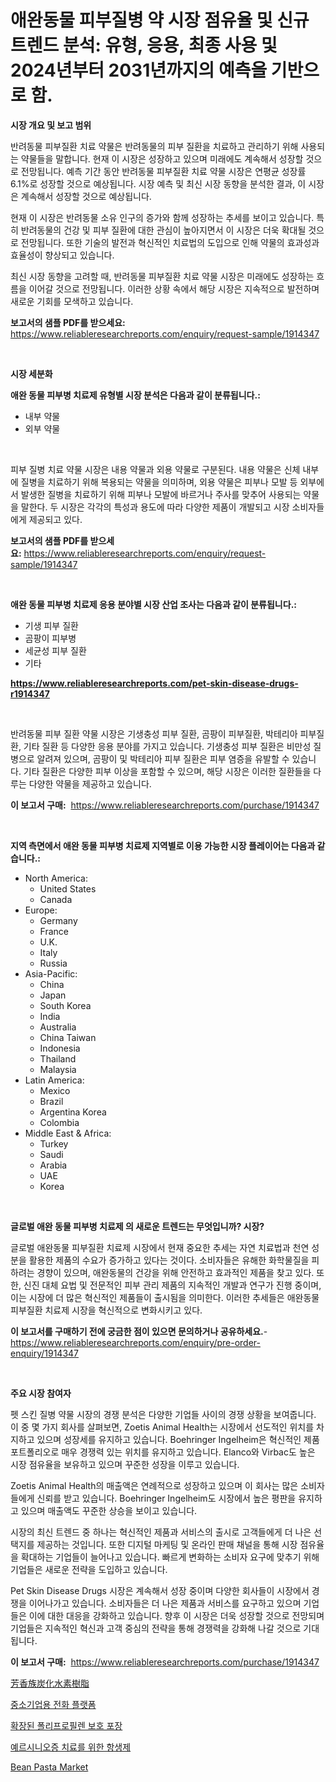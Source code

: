 <p><h1>애완동물 피부질병 약 시장 점유율 및 신규 트렌드 분석: 유형, 응용, 최종 사용 및 2024년부터 2031년까지의 예측을 기반으로 함.</h1></p><p><strong>시장 개요 및 보고 범위</strong></p>
<p><p>반려동물 피부질환 치료 약물은 반려동물의 피부 질환을 치료하고 관리하기 위해 사용되는 약물들을 말합니다. 현재 이 시장은 성장하고 있으며 미래에도 계속해서 성장할 것으로 전망됩니다.  예측 기간 동안 반려동물 피부질환 치료 약물 시장은 연평균 성장률 6.1%로 성장할 것으로 예상됩니다. 시장 예측 및 최신 시장 동향을 분석한 결과, 이 시장은 계속해서 성장할 것으로 예상됩니다.</p><p>현재 이 시장은 반려동물 소유 인구의 증가와 함께 성장하는 추세를 보이고 있습니다. 특히 반려동물의 건강 및 피부 질환에 대한 관심이 높아지면서 이 시장은 더욱 확대될 것으로 전망됩니다. 또한 기술의 발전과 혁신적인 치료법의 도입으로 인해 약물의 효과성과 효율성이 향상되고 있습니다.</p><p>최신 시장 동향을 고려할 때, 반려동물 피부질환 치료 약물 시장은 미래에도 성장하는 흐름을 이어갈 것으로 전망됩니다. 이러한 상황 속에서 해당 시장은 지속적으로 발전하며 새로운 기회를 모색하고 있습니다.</p></p>
<p><strong>보고서의 샘플 PDF를 받으세요:</strong> <a href="https://www.reliableresearchreports.com/enquiry/request-sample/1914347">https://www.reliableresearchreports.com/enquiry/request-sample/1914347</a></p>
<p>&nbsp;</p>
<p><strong>시장 세분화</strong></p>
<p><strong>애완 동물 피부병 치료제 유형별 시장 분석은 다음과 같이 분류됩니다.:</strong></p>
<p><ul><li>내부 약물</li><li>외부 약물</li></ul></p>
<p>&nbsp;</p>
<p><p>피부 질병 치료 약물 시장은 내용 약물과 외용 약물로 구분된다. 내용 약물은 신체 내부에 질병을 치료하기 위해 복용되는 약물을 의미하며, 외용 약물은 피부나 모발 등 외부에서 발생한 질병을 치료하기 위해 피부나 모발에 바르거나 주사를 맞추어 사용되는 약물을 말한다. 두 시장은 각각의 특성과 용도에 따라 다양한 제품이 개발되고 시장 소비자들에게 제공되고 있다.</p></p>
<p><strong>보고서의 샘플 PDF를 받으세요:</strong>&nbsp;<a href="https://www.reliableresearchreports.com/enquiry/request-sample/1914347">https://www.reliableresearchreports.com/enquiry/request-sample/1914347</a></p>
<p>&nbsp;</p>
<p><strong> 애완 동물 피부병 치료제 응용 분야별 시장 산업 조사는 다음과 같이 분류됩니다.:</strong></p>
<p><ul><li>기생 피부 질환</li><li>곰팡이 피부병</li><li>세균성 피부 질환</li><li>기타</li></ul></p>
<p><strong><a href="https://www.reliableresearchreports.com/pet-skin-disease-drugs-r1914347">https://www.reliableresearchreports.com/pet-skin-disease-drugs-r1914347</a></strong></p>
<p>&nbsp;</p>
<p><p>반려동물 피부 질환 약물 시장은 기생충성 피부 질환, 곰팡이 피부질환, 박테리아 피부질환, 기타 질환 등 다양한 응용 분야를 가지고 있습니다. 기생충성 피부 질환은 비만성 질병으로 알려져 있으며, 곰팡이 및 박테리아 피부 질환은 피부 염증을 유발할 수 있습니다. 기타 질환은 다양한 피부 이상을 포함할 수 있으며, 해당 시장은 이러한 질환들을 다루는 다양한 약물을 제공하고 있습니다.</p></p>
<p><strong>이 보고서 구매:</strong>&nbsp; <a href="https://www.reliableresearchreports.com/purchase/1914347">https://www.reliableresearchreports.com/purchase/1914347</a></p>
<p>&nbsp;</p>
<p><strong>지역 측면에서 애완 동물 피부병 치료제 지역별로 이용 가능한 시장 플레이어는 다음과 같습니다.:</strong></p>
<p><ul>
    <li>
        North America:
        <ul>
            <li>United States</li>
            <li>Canada</li>
        </ul>
    </li>
    <li>
        Europe:
        <ul>
            <li>Germany</li>
            <li>France</li>
            <li>U.K.</li>
            <li>Italy</li>
            <li>Russia</li>
        </ul>
    </li>
    <li>
        Asia-Pacific:
        <ul>
            <li>China</li>
            <li>Japan</li>
            <li>South Korea</li>
            <li>India</li>
            <li>Australia</li>
            <li>China Taiwan</li>
            <li>Indonesia</li>
            <li>Thailand</li>
            <li>Malaysia</li>
        </ul>
    </li>
    <li>
        Latin America:
        <ul>
            <li>Mexico</li>
            <li>Brazil</li>
            <li>Argentina Korea</li>
            <li>Colombia</li>
        </ul>
    </li>
    <li>
        Middle East & Africa:
        <ul>
            <li>Turkey</li>
            <li>Saudi</li>
            <li>Arabia</li>
            <li>UAE</li>
            <li>Korea</li>
        </ul>
    </li>
    </ul></p>
<p>&nbsp;</p>
<p><strong>글로벌 애완 동물 피부병 치료제 의 새로운 트렌드는 무엇입니까? 시장?</strong></p>
<p><p>글로벌 애완동물 피부질환 치료제 시장에서 현재 중요한 추세는 자연 치료법과 천연 성분을 활용한 제품의 수요가 증가하고 있다는 것이다. 소비자들은 유해한 화학물질을 피하려는 경향이 있으며, 애완동물의 건강을 위해 안전하고 효과적인 제품을 찾고 있다. 또한, 신진 대체 요법 및 전문적인 피부 관리 제품의 지속적인 개발과 연구가 진행 중이며, 이는 시장에 더 많은 혁신적인 제품들이 출시됨을 의미한다. 이러한 추세들은 애완동물 피부질환 치료제 시장을 혁신적으로 변화시키고 있다.</p></p>
<p><strong>이 보고서를 구매하기 전에 궁금한 점이 있으면 문의하거나 공유하세요.</strong>- <a href="https://www.reliableresearchreports.com/enquiry/pre-order-enquiry/1914347">https://www.reliableresearchreports.com/enquiry/pre-order-enquiry/1914347</a></p>
<p>&nbsp;</p>
<p><strong>주요 시장 참여자</strong></p>
<p><p>펫 스킨 질병 약물 시장의 경쟁 분석은 다양한 기업들 사이의 경쟁 상황을 보여줍니다. 이 중 몇 가지 회사를 살펴보면, Zoetis Animal Health는 시장에서 선도적인 위치를 차지하고 있으며 성장세를 유지하고 있습니다. Boehringer Ingelheim은 혁신적인 제품 포트폴리오로 매우 경쟁력 있는 위치를 유지하고 있습니다. Elanco와 Virbac도 높은 시장 점유율을 보유하고 있으며 꾸준한 성장을 이루고 있습니다.</p><p>Zoetis Animal Health의 매출액은 연례적으로 성장하고 있으며 이 회사는 많은 소비자들에게 신뢰를 받고 있습니다. Boehringer Ingelheim도 시장에서 높은 평판을 유지하고 있으며 매출액도 꾸준한 상승을 보이고 있습니다.</p><p>시장의 최신 트렌드 중 하나는 혁신적인 제품과 서비스의 출시로 고객들에게 더 나은 선택지를 제공하는 것입니다. 또한 디지털 마케팅 및 온라인 판매 채널을 통해 시장 점유율을 확대하는 기업들이 늘어나고 있습니다. 빠르게 변화하는 소비자 요구에 맞추기 위해 기업들은 새로운 전략을 도입하고 있습니다.</p><p>Pet Skin Disease Drugs 시장은 계속해서 성장 중이며 다양한 회사들이 시장에서 경쟁을 이어나가고 있습니다. 소비자들은 더 나은 제품과 서비스를 요구하고 있으며 기업들은 이에 대한 대응을 강화하고 있습니다. 향후 이 시장은 더욱 성장할 것으로 전망되며 기업들은 지속적인 혁신과 고객 중심의 전략을 통해 경쟁력을 강화해 나갈 것으로 기대됩니다.</p></p>
<p><strong>이 보고서 구매:</strong>&nbsp;&nbsp;<a href="https://www.reliableresearchreports.com/purchase/1914347">https://www.reliableresearchreports.com/purchase/1914347</a></p>
<p><p><a href="https://github.com/decker5351/Market-Research-Report-List-1/blob/main/4636287112707.md">芳香族炭化水素樹脂</a></p><p><a href="https://github.com/nhaiquang84/Market-Research-Report-List-1/blob/main/2419281107500.md">중소기업용 전화 플랫폼</a></p><p><a href="https://medium.com/@stanleylyittle554467/%ED%99%95%EB%8C%80%EB%90%9C-%ED%8F%B4%EB%A6%AC%ED%94%84%EB%A1%9C%ED%95%84%EB%A0%8C-%EB%B3%B4%ED%98%B8-%ED%8F%AC%EC%9E%A5-%EC%8B%9C%EC%9E%A5-%EB%B6%84%EC%84%9D-%EB%B3%B4%EA%B3%A0%EC%84%9C-%ED%8A%B8%EB%A0%8C%EB%93%9C-%EC%84%B1%EC%9E%A5-%EC%B4%89%EC%A7%84-%EC%9A%94%EC%9D%B8-%EB%B0%8F-%EC%98%88%EC%B8%A1-2024-2031-c1c88597afcb">확장된 폴리프로필렌 보호 포장</a></p><p><a href="https://medium.com/@beaublock13/2014%EB%85%84%EB%B6%80%ED%84%B0-2031%EB%85%84%EA%B9%8C%EC%A7%80-%EC%98%88%EB%A5%B4%EC%8B%9C%EB%8B%88%EC%95%84%EC%A6%9D-%EC%B9%98%EB%A3%8C-%EC%8B%9C%EC%9E%A5-%EC%97%AD%ED%95%99%EA%B3%BC-%EC%84%B1%EC%9E%A5-%EB%8F%99%EB%A0%A5%EC%9D%84-%EB%B6%84%EC%84%9D%ED%95%98%EA%B3%A0-%EC%98%88%EC%B8%A1%ED%95%98%EA%B3%A0-%EC%9E%88%EC%8A%B5%EB%8B%88%EB%8B%A4-67561a71792b">예르시니오증 치료를 위한 항생제</a></p><p><a href="https://issuu.com/reportprime-2/docs/bean-pasta-market-size-2030.pptx">Bean Pasta Market</a></p></p>